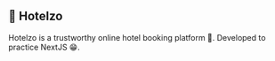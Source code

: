 ## 🏨 Hotelzo 

Hotelzo is a trustworthy online hotel booking platform 🚀. Developed to practice NextJS 😁.